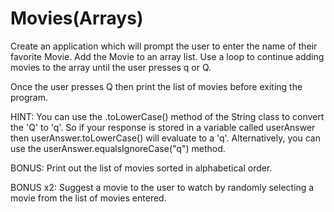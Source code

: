 # Movies(Arrays)

Create an application which will prompt the user to enter the name of their favorite Movie. Add the Movie to an array list.  Use a loop to continue adding movies to the array until the user presses q or Q.

Once the user presses Q then print the list of movies before exiting the program.

HINT: You can use the .toLowerCase() method of the String class to convert the 'Q' to 'q'. So if your response is stored in a variable called userAnswer then userAnswer.toLowerCase() will evaluate to a 'q'. Alternatively, you can use the userAnswer.equalsIgnoreCase("q") method.

BONUS: Print out the list of movies sorted in alphabetical order.

BONUS x2: Suggest a movie to the user to watch by randomly selecting a movie from the list of movies entered.
